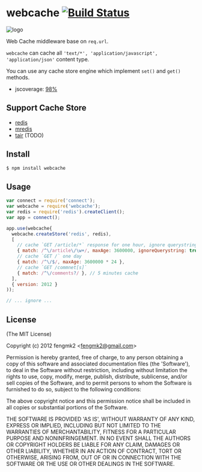 webcache [![Build Status](https://secure.travis-ci.org/fengmk2/webcache.png)](http://travis-ci.org/fengmk2/webcache)
=======

![logo](https://raw.github.com/fengmk2/webcache/master/logo.png)

Web Cache middleware base on `req.url`.

`webcache` can cache all `'text/*', 'application/javascript', 'application/json'` content type.

You can use any cache store engine which implement `set()` and `get()` methods.

* jscoverage: [98%](http://fengmk2.github.com/coverage/webcache.html)

## Support Cache Store

* [redis](https://github.com/mranney/node_redis)
* [mredis](https://github.com/dead-horse/multi_redis)
* [tair](https://github.com/sunfang1cn/node-tair) (TODO)

## Install

```bash
$ npm install webcache
```

## Usage

```js
var connect = require('connect');
var webcache = require('webcache');
var redis = require('redis').createClient();
var app = connect();

app.use(webcache{
  webcache.createStore('redis', redis),
  [
    // cache `GET /article/*` response for one hour, ignore querystring params, enable browser cache
    { match: /^\/article\/\w+/, maxAge: 3600000, ignoreQuerystring: true, clientCache: true },
    // cache `GET /` one day
    { match: /^\/$/, maxAge: 3600000 * 24 },
    // cache `GET /commnet[s]` 
    { match: /^\/comments?/ }, // 5 minutes cache
  ],
  { version: 2012 }
));

// ... ignore ...
```

## License 

(The MIT License)

Copyright (c) 2012 fengmk2 &lt;fengmk2@gmail.com&gt;

Permission is hereby granted, free of charge, to any person obtaining
a copy of this software and associated documentation files (the
'Software'), to deal in the Software without restriction, including
without limitation the rights to use, copy, modify, merge, publish,
distribute, sublicense, and/or sell copies of the Software, and to
permit persons to whom the Software is furnished to do so, subject to
the following conditions:

The above copyright notice and this permission notice shall be
included in all copies or substantial portions of the Software.

THE SOFTWARE IS PROVIDED 'AS IS', WITHOUT WARRANTY OF ANY KIND,
EXPRESS OR IMPLIED, INCLUDING BUT NOT LIMITED TO THE WARRANTIES OF
MERCHANTABILITY, FITNESS FOR A PARTICULAR PURPOSE AND NONINFRINGEMENT.
IN NO EVENT SHALL THE AUTHORS OR COPYRIGHT HOLDERS BE LIABLE FOR ANY
CLAIM, DAMAGES OR OTHER LIABILITY, WHETHER IN AN ACTION OF CONTRACT,
TORT OR OTHERWISE, ARISING FROM, OUT OF OR IN CONNECTION WITH THE
SOFTWARE OR THE USE OR OTHER DEALINGS IN THE SOFTWARE.